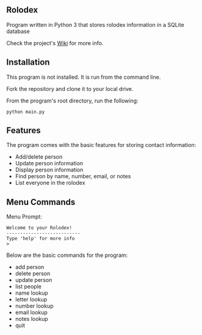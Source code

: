 ## Rolodex
Program written in Python 3 that stores rolodex information in a SQLite database

Check the project's [Wiki](https://github.com/Kwistech/Rolodex/wiki) for more info.

## Installation

This program is not installed. It is run from the command line.

Fork the repository and clone it to your local drive.

From the program's root directory, run the following:

`python main.py`

## Features

The program comes with the basic features for storing contact information:

+ Add/delete person
+ Update person information
+ Display person information
+ Find person by name, number, email, or notes
+ List everyone in the rolodex

## Menu Commands
Menu Prompt:
```
Welcome to your Rolodex!
---------------------------
Type 'help' for more info
> 
```

Below are the basic commands for the program:

+ add person
+ delete person
+ update person
+ list people
+ name lookup
+ letter lookup
+ number lookup
+ email lookup
+ notes lookup
+ quit
